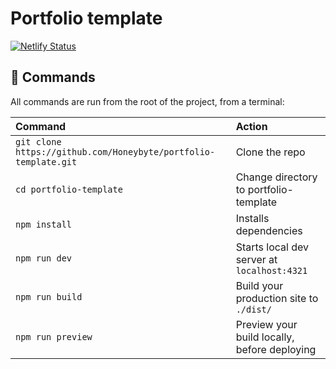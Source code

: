 # Portfolio template

[![Netlify Status](https://api.netlify.com/api/v1/badges/e31d4541-d76c-4599-8c0c-4225cc6e0ba5/deploy-status)](https://app.netlify.com/sites/muslimu/deploys)

## 🧞 Commands

All commands are run from the root of the project, from a terminal:

| Command                                                         | Action                                       |
| :-------------------------------------------------------------- | :------------------------------------------- |
| `git clone https://github.com/Honeybyte/portfolio-template.git` | Clone the repo                               |
| `cd portfolio-template`                                         | Change directory to portfolio-template       |
| `npm install`                                                   | Installs dependencies                        |
| `npm run dev`                                                   | Starts local dev server at `localhost:4321`  |
| `npm run build`                                                 | Build your production site to `./dist/`      |
| `npm run preview`                                               | Preview your build locally, before deploying |
